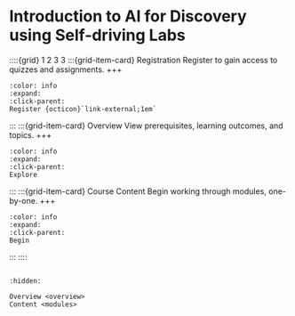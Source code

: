 # Introduction to AI for Discovery using Self-driving Labs

<!-- In this course, you will build a minimal working example for a self-driving lab, starting with dimmable LEDs and a light sensor for a color-matching task and progressing through modules on microcontroller programming, Bayesian optimization, hardware/software communication, and database integration. This introductory course prepares you for advanced studies in data science, robotics, software development, and system design in later microcourses. -->

::::{grid} 1 2 3 3
:::{grid-item-card}  Registration
Register to gain access to quizzes and assignments.
+++
```{button-link} https://learn.utoronto.ca/programs-courses/courses/4010-introduction-ai-discovery-using-self-driving-labs#sections
:color: info
:expand:
:click-parent:
Register {octicon}`link-external;1em`
```

:::
:::{grid-item-card}  Overview
View prerequisites, learning outcomes, and topics.
+++
```{button-ref} overview
:color: info
:expand:
:click-parent:
Explore
```
:::
:::{grid-item-card}  Course Content
Begin working through modules, one-by-one.
+++
```{button-ref} modules
:color: info
:expand:
:click-parent:
Begin
```
:::
::::

```{include} ./overview.md
```


```{toctree}
:hidden:

Overview <overview>
Content <modules>
```


<!--
```{nbgallery}
1.1-running-the-demo.ipynb
1.2-blink-and-read.ipynb
1.3-bayesian-optimization.ipynb
1.4-hardware-software-communication.ipynb
1.5-data-logging.ipynb
1.6-connecting-the-pieces.ipynb
```
-->

